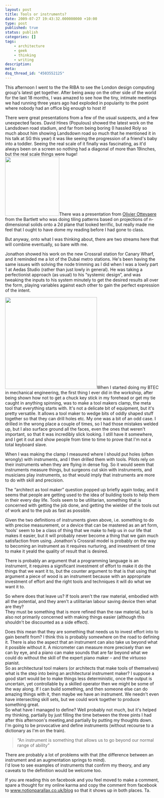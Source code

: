 ```yaml
---
layout: post
title: Tools or instruments?
date: 2009-07-27 19:43:32.000000000 +10:00
type: post
published: true
status: publish
categories: []
tags:
    - architecture
    - geek
    - thinking
    - writing
description:
meta:
dsq_thread_id: "4503552125"
---
```


<p>This afternoon I went to the the RIBA to see the London design computing group's latest get together. After being away on the other side of the world for the last 18 months, I was amazed to see how the tiny, intimate meetings we had running three years ago had exploded in popularity to the point where nobody had an office big enough to host it!</p>
<p>There were great presentations from a few of the usual suspects, and a few unexpected faces. David Hines (Populous) showed the latest work on the Landsdown road stadium, and far from being boring (I hassled Roly so much about him showing Landsdown road so much that he mentioned it in his talk at SG this year) it was like seeing the progression of a friend's baby into a toddler. Seeing the real scale of it finally was fascinating, as it'd always been on a screen so nothing had a diagonal of more than 19inches, but the real scale things were huge!<br />
<img class="alignleft" src="{{ site.baseurl }}/assets/surface1x.jpg" alt="" width="177" height="193" />There was a presentation from <a href="http://www.aac.bartlett.ucl.ac.uk/reports/ottevaere.html">Olivier Ottevaere </a>from the Bartlett who was doing tiling patterns based on projections of n-dimensional solids onto a 2d plane that looked terrific, but really made me feel that I ought to have dome my reading before I had gone to class.</p>
<p>But anyway, onto what I was thinking about, there are two streams here that will combine eventually, so bare with me.</p>
<p>Jonathon showed his work on the new Crossrail station for Canary Wharf, and it reminded me a lot of the Dubai metro stations. He's been having the same issues with solving the node trimming as I did when I was a lowly part 1 at Aedas Studio (rather than just lowly in general). He was taking a perfectionist approach (as usual) to his “systemic design”, and was tweaking the inputs to his system minutely to get the desired results all over the form, playing variables against each other to gain the perfect expression of the intent.</p>
<p><img class="alignleft" src="{{ site.baseurl }}/assets/hacksaw_eclipsetmc100mm.jpg" alt="" width="300" height="300" />When I started doing my BTEC in mechanical engineering, the first thing I ever did in the workshop, after being shown how not to get a chuck key stick in my forehead or get my tie caught in anything spinning, was to make a tool makers clamp, the meta tool that everything starts with. It's not a delicate bit of equipment, but it's pretty versatile. It allows a tool maker to wedge bits of oddly shaped stuff together so that they can drill holes etc. My one was a bit of an odd case. I drilled in the wrong place a couple of times, so I had those mistakes welded up, but I also surface ground all the faces, even the ones that weren't important, so that it was incredibly slick looking. I still have it somewhere, and I get it out and show people from time to time to prove that I'm not a total keyboard slave.</p>
<p>When I was making the clamp I measured where I should put holes (often wrongly) with instruments, and I then drilled them with tools. Pilots rely on their instruments when they are flying in dense fog. So it would seem that instruments measure things, but surgeons cut skin with instruments, and musicians play instruments, so that would imply that instruments are more to do with skill and precision.</p>
<p>The “architect as tool maker” question popped up briefly again today, and it seems that people are getting used to the idea of building tools to help them in their every day life. Tools seem to be utilitarian, something that is concerned with getting the job done, and getting the wielder of the tools out of work and to the pub as fast as possible.</p>
<p>Given the two definitions of instruments given above, i.e. something to do with precise measurement, or a device that can be mastered as an art form, 'tools' seem to be a class of thing that we make to help us in our life that makes it easier, but it will probably never become a thing that we gain much satisfaction from using. Jonathon's Crossrail model is probably on the way to becoming an instrument as it requires nurturing, and investment of time to make it yeald the quality of result that is desired.</p>
<p>There is probably an argument that a programming language is an instrument, it requires a significant investment of effort to make it do the things that we want it to, but the counter argument to that is that using that argument a piece of wood is an instrument because with an appropriate investment of effort and the right tools and techniques it will do what we want it to.</p>
<p>So where does that leave us? If tools aren't the raw material, embodied with all the potential, and they aren't a utilitarian labour saving device then what are they?<br />
They must be something that is more refined than the raw material, but is also not primarily concerned with making things easier (although this shouldn't be discounted as a side effect).</p>
<p>Does this mean that they are something that needs us to invest effort into to gain benefit from? I think this is probably somewhere on the road to defining it. There is also the aspect that an instrument can also take us beyond what it possible without it. A micrometer can measure more precisely than we can by eye, and a piano can make sounds that are far beyond what we could do without the skill of the expert piano maker – and the virtuoso pianist.<br />
So as architectural tool makers (or architects that make tools of themselves) what is the step into being an architectural instrument maker? I suppose a good start would be to make things less deterministic, once the output is uncertain, yet controllable by a skilled operator then we might be some of the way along. If I can build something, and then someone else can do amazing things with it, then maybe we have an instrument. We needn't even have intersecting skill sets, but we could work together to produce something great.<br />
So what have I managed to define? Well probably not much, but it's helped my thinking, partially by just filling the time between the three pints I had after this afternoon's meeting,and partially by putting my thoughts down.<br />
I'm going to be provocative and define instruments (without recourse to a dictionary as I'm on the train).</p>
<blockquote><p>“An instrument is something that allows us to go beyond our normal range of ability”</p>
</blockquote>
<p>There are probably a lot of problems with that (the difference between an instrument and an augmentation springs to mind).<br />
I'd love to see examples of instruments that confirm my theory, and any caveats to the definition would be welcome too.</p>
<p>If you are reading this on facebook and you feel moved to make a comment, spare a thought for my online karma and copy the comment from facebook to <a href="http://www.notionparallax.co.uk/wordpress" target="_blank">www.notionparallax.co.uk/blog</a> so that it shows up in both places. Ta.</p>
